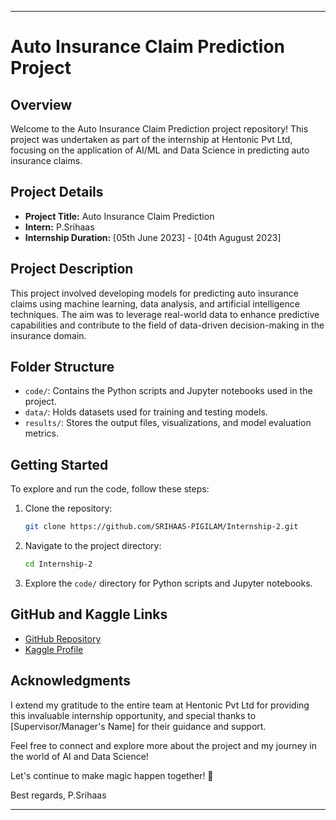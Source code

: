 
---

# Auto Insurance Claim Prediction Project

## Overview

Welcome to the Auto Insurance Claim Prediction project repository! This project was undertaken as part of the internship at Hentonic Pvt Ltd, focusing on the application of AI/ML and Data Science in predicting auto insurance claims.

## Project Details

- **Project Title:** Auto Insurance Claim Prediction
- **Intern:** P.Srihaas
- **Internship Duration:** [05th June 2023] - [04th Agugust 2023]

## Project Description

This project involved developing models for predicting auto insurance claims using machine learning, data analysis, and artificial intelligence techniques. The aim was to leverage real-world data to enhance predictive capabilities and contribute to the field of data-driven decision-making in the insurance domain.

## Folder Structure

- `code/`: Contains the Python scripts and Jupyter notebooks used in the project.
- `data/`: Holds datasets used for training and testing models.
- `results/`: Stores the output files, visualizations, and model evaluation metrics.

## Getting Started

To explore and run the code, follow these steps:

1. Clone the repository:

    ```bash
    git clone https://github.com/SRIHAAS-PIGILAM/Internship-2.git
    ```

2. Navigate to the project directory:

    ```bash
    cd Internship-2
    ```

3. Explore the `code/` directory for Python scripts and Jupyter notebooks.

## GitHub and Kaggle Links

- [GitHub Repository](https://github.com/SRIHAAS-PIGILAM/Internship-2)
- [Kaggle Profile](https://www.kaggle.com/srihaaspigilam)

## Acknowledgments

I extend my gratitude to the entire team at Hentonic Pvt Ltd for providing this invaluable internship opportunity, and special thanks to [Supervisor/Manager's Name] for their guidance and support.

Feel free to connect and explore more about the project and my journey in the world of AI and Data Science!

Let's continue to make magic happen together! 🚀

Best regards,
P.Srihaas

--- 

